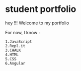 # student portfolio
hey !!! Welcome to my portfolio

For now, I know :



    1.JavaScript 
    2.Repl.it 
    3.CHALK 
    4.HTML 
    5.CSS 
    6.Angular 
